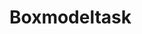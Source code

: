# Boxmodeltask
<html lang="en">
    <head>
    <meta charset="UTF-8">
    <meta name="viewport" content="width=device-width, initial-scale=1.0">
    <title>boxtask</title>
        </head>
        <body>
            <style>
        .number-container {
          display: flex;
        }
        
        .number-box {
          width: 50px;
          height: 50px;
          background-color: orange;
          color: white;
          text-align: center;
          line-height: 50px;
          margin: 5px;
        }
        </style>
        <div class="number-container">
          <div class="number-box">1</div>
          <div class="number-box">2</div>
          <div class="number-box">3</div>
          <div class="number-box">4</div>
          <div class="number-box">5</div>
          <div class="number-box">6</div>
          <div class="number-box">7</div>
          <div class="number-box">8</div>
          <div class="number-box">9</div>
          <div class="number-box">0</div>
        </div>
</body>
</html>
